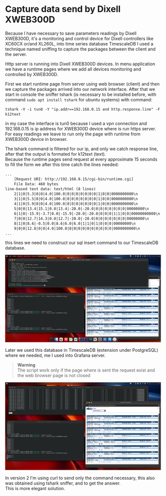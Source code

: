 # Capture data send by Dixell XWEB300D
Because I have necessary to save parameters readings by Dixell XWEB300D, it's a monitoring and control device for Dixell controllers
like XC60CX or/and XL260L, into time series database TimescaleDB I used a technique named sniffing to capture the
packages between the client and the server.  
  
Http server is running into Dixell XWEB300D devices. In menu application we have a runtime pages where we add all devices
monitoring and controlled by XWEB300D.  
  
First we start runtime page from server using web browser (client) and then we capture the packages arrived into our network 
interface. After that we start in console the sniffer tshark (is necessary to be installed before, with command
```sudo apt install tshark``` for ubuntu systems) with command:  
```shell
tshark -V -i tun0 -Y "ip.addr==192.168.0.15 and http.response.line" -F k12text
```
in my case the interface is tun0 because I used a vpn connection and 192.168.0.15 is ip address for XWEB300D device 
where is run https server. For easy readings we leave to run only the page with runtime from XWEB300D device in browser.  
  
The tshark command is filtered for our ip, and only we catch response line, after that the output is formated for k12text (text).  
Because the runtime pages send request at every approximate 15 seconds to fill the form we after this time catch the lines 
needed:  
```text
...
    [Request URI: http://192.168.0.15/cgi-bin/runtime.cgi]
    File Data: 460 bytes
line-based text data: text/html (8 lines)
    2|1|0|5.3|0|0|4.0|100.0|0|0|0|0|0|0|0|1|0|0|0000000000\n
    3|1|0|5.5|0|0|4.0|100.0|0|0|0|0|0|0|0|1|0|0|0000000000\n
    4|1|0|5.9|0|0|4.0|100.0|0|0|0|0|0|0|0|1|0|0|0000000000\n
    5|0|0|13.4|15.1|0.0|13.4|-20.0|-20.0|0|0|0|0|0|0|0|00000000\n
    6|1|0|-15.9|-3.7|0.0|-15.9|-20.0|-20.0|0|0|0|1|1|0|0|00000000000\n
    7|0|0|12.7|14.3|0.0|12.7|-20.0|-20.0|0|0|0|0|0|0|0|00000000\n
    8|1|0|8.6|-0.5|0.0|8.6|6.0|6.0|1|1|0|1|0|0|0|00000000\n
    9|0|0|12.8|0|0|4.0|100.0|0|0|0|0|0|0|0|0|0|0|0000000000\n
...
```
this lines we need to construct our sql insert command to our TimescaleDB database.  

![Screen shoot with command tshark running](./img/capture_with_tshark.png)

Later we used this database in TimescaleDB (extension under PostgreSQL) where we needed, me I used into Grafana server.  

>**Warning**  
> The script work only if the page where is sent the request exist and the web browser page is not closed  
  

![Screen shoot with final script running](./img/run_script.png)  

In version 2 I'm using curl to send only the command necessary, this also was obtained using tshark sniffer, and to get the answer.  
This is more elegant solution.  



